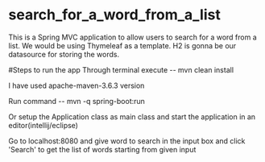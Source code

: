 # search_for_a_word_from_a_list
This is a Spring MVC application to allow users to search for a word from a list. We would be using Thymeleaf as a template.
H2 is gonna be our datasource for storing the words.

#Steps to run the app
Through terminal execute -- mvn clean install
 
I have used apache-maven-3.6.3 version

Run command -- mvn -q spring-boot:run

Or setup the Application class as main class and start the application in an editor(intellij/eclipse)

Go to localhost:8080 and give word to search in the input box and click 'Search' to get the list of words starting from given input




